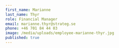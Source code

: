 ```yaml
---
first_name: Marianne
last_name: Thyr
role: Financial Manager
email: marianne.thyr@strateg.se
phone: +46 701 84 44 03
image: /media/uploads/employee-marianne-thyr.jpg
published: true
---
```

